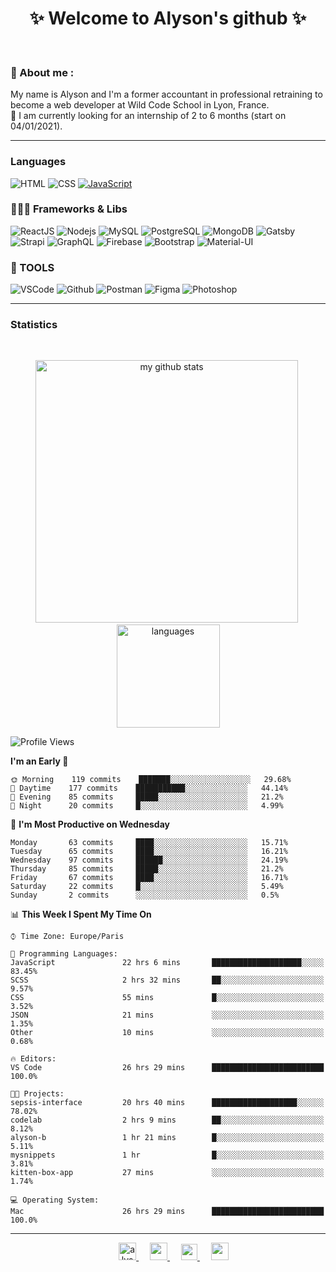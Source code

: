 <h1 align="center">
 ✨ Welcome to Alyson's github ✨
</h1>

<br/>

### 📖 About me :

My name is Alyson and I'm a former accountant in professional retraining to become a web developer at Wild Code School in Lyon, France. <br/>
🎯  I am currently looking for an internship of 2 to 6 months (start on 04/01/2021).

---

### Languages

![HTML](https://img.shields.io/badge/-HTML5-fff?&logo=HTML5)
![CSS](https://img.shields.io/badge/-CSS-fff?&logo=CSS3&logoColor=1572B6)
[![JavaScript](https://img.shields.io/badge/-JavaScript-fff?&logo=JavaScript&logoColor=ddc508)](https://github.com/alyson-b69?tab=repositories&q=&type=&language=javascript)



### 👩🏻‍💻 Frameworks & Libs

![ReactJS](https://img.shields.io/badge/-ReactJS-fff?&logo=React)
![Nodejs](https://img.shields.io/badge/-NodeJs-fff?&logo=node.js)
![MySQL](https://img.shields.io/badge/-MySQL-fff?&logo=MySQL)
![PostgreSQL](https://img.shields.io/badge/-PostgreSQL-fff?&logo=PostgreSQL&logoColor=336791)
![MongoDB](https://img.shields.io/badge/-MongoDB-fff?&logo=MongoDB)
![Gatsby](https://img.shields.io/badge/-Gatsby-fff?&logo=Gatsby&logoColor=8A2BE2)
![Strapi](https://img.shields.io/badge/-Strapi-fff?&logo=Strapi)
![GraphQL](https://img.shields.io/badge/-GraphQL-fff?&logo=GraphQL&logoColor=E10098)
![Firebase](https://img.shields.io/badge/-Firebase-fff?&logo=Firebase)
![Bootstrap](https://img.shields.io/badge/-Bootstrap-fff?&logo=Bootstrap&logoColor=563D7C)
![Material-UI](https://img.shields.io/badge/-MaterialUI-fff?&logo=Material-UI&logoColor=0081CB)

### 🔧 TOOLS

![VSCode](https://img.shields.io/badge/-VSCode-fff?&logo=Visual-studio-code&logoColor=007ACC)
![Github](https://img.shields.io/badge/-Github-fff?&logo=Github&logoColor=181717)
![Postman](https://img.shields.io/badge/-Postman-fff?&logo=Postman)
![Figma](https://img.shields.io/badge/-Figma-fff?&logo=Figma)
![Photoshop](https://img.shields.io/badge/-Photoshop-fff?&logo=Adobe-Photoshop&logoColor=31A8FF)

---

### Statistics

<br>

<p align="center">
<img src="https://github-readme-stats.vercel.app/api?username=alyson-b69&show_icons=true&theme=buefy" alt="my github stats" width="420"/>&nbsp;<img src="https://github-readme-stats.vercel.app/api/top-langs/?username=alyson-b69&layout=compact&theme=buefy" alt="languages" height="165">
</p>

<!--START_SECTION:waka-->
![Profile Views](http://img.shields.io/badge/Profile%20Views-52-blue)

**I'm an Early 🐤** 

```text
🌞 Morning    119 commits    ███████░░░░░░░░░░░░░░░░░░   29.68% 
🌆 Daytime    177 commits    ███████████░░░░░░░░░░░░░░   44.14% 
🌃 Evening    85 commits     █████░░░░░░░░░░░░░░░░░░░░   21.2% 
🌙 Night      20 commits     █░░░░░░░░░░░░░░░░░░░░░░░░   4.99%

```
📅 **I'm Most Productive on Wednesday** 

```text
Monday       63 commits     ████░░░░░░░░░░░░░░░░░░░░░   15.71% 
Tuesday      65 commits     ████░░░░░░░░░░░░░░░░░░░░░   16.21% 
Wednesday    97 commits     ██████░░░░░░░░░░░░░░░░░░░   24.19% 
Thursday     85 commits     █████░░░░░░░░░░░░░░░░░░░░   21.2% 
Friday       67 commits     ████░░░░░░░░░░░░░░░░░░░░░   16.71% 
Saturday     22 commits     █░░░░░░░░░░░░░░░░░░░░░░░░   5.49% 
Sunday       2 commits      ░░░░░░░░░░░░░░░░░░░░░░░░░   0.5%

```


📊 **This Week I Spent My Time On** 

```text
⌚︎ Time Zone: Europe/Paris

💬 Programming Languages: 
JavaScript               22 hrs 6 mins       ████████████████████░░░░░   83.45% 
SCSS                     2 hrs 32 mins       ██░░░░░░░░░░░░░░░░░░░░░░░   9.57% 
CSS                      55 mins             █░░░░░░░░░░░░░░░░░░░░░░░░   3.52% 
JSON                     21 mins             ░░░░░░░░░░░░░░░░░░░░░░░░░   1.35% 
Other                    10 mins             ░░░░░░░░░░░░░░░░░░░░░░░░░   0.68%

🔥 Editors: 
VS Code                  26 hrs 29 mins      █████████████████████████   100.0%

🐱‍💻 Projects: 
sepsis-interface         20 hrs 40 mins      ███████████████████░░░░░░   78.02% 
codelab                  2 hrs 9 mins        ██░░░░░░░░░░░░░░░░░░░░░░░   8.12% 
alyson-b                 1 hr 21 mins        █░░░░░░░░░░░░░░░░░░░░░░░░   5.11% 
mysnippets               1 hr                █░░░░░░░░░░░░░░░░░░░░░░░░   3.81% 
kitten-box-app           27 mins             ░░░░░░░░░░░░░░░░░░░░░░░░░   1.74%

💻 Operating System: 
Mac                      26 hrs 29 mins      █████████████████████████   100.0%

```


<!--END_SECTION:waka-->

---

<p align="center">
  &emsp;
 <a href= "https://codesandbox.io/u/alyson-b69" rel="nofollow" target="_blank">
  <img src="https://api.iconify.design/logos-codesandbox.svg" alt="alyson codesandbox" height="28px" width="28px" />
 </a> 
   &emsp;
  <a href="https://alyson-b.netlify.app" rel="nofollow" target="_blank">
    <img src="https://img.icons8.com/material/256/000000/globe--v1.png" width="28px"/>
  </a>
   &emsp;
  <a href="https://linkedin.com/in/alyson-bernabeu-08249a172" rel="nofollow" target="_blank" >
    <img src="https://img.icons8.com/ios-filled/256/000000/linkedin.svg" width="26px"/>
  </a>
  &emsp;
  <a href= "https://instagram.com/alyson.b69" rel="nofollow" target="_blank">
    <img src="https://img.icons8.com/ios-glyphs/256/000000/instagram-new.svg" width="28px"/>
  </a>
</p>
